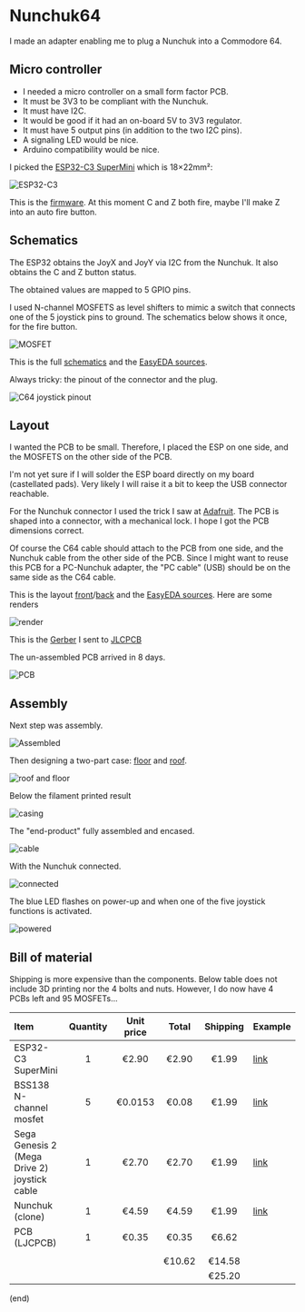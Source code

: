 # Nunchuk64

I made an adapter enabling me to plug a Nunchuk into a Commodore 64.


## Micro controller

- I needed a micro controller on a small form factor PCB.
- It must be 3V3 to be compliant with the Nunchuk.
- It must have I2C. 
- It would be good if it had an on-board 5V to 3V3 regulator.
- It must have 5 output pins (in addition to the two I2C pins).
- A signaling LED would be nice.
- Arduino compatibility would be nice.

I picked the [ESP32-C3 SuperMini](https://www.aliexpress.com/item/1005007539612437.html)
which is 18×22mm²:

![ESP32-C3](esp32c3.jpg)

This is the [firmware](../../examples/nunchuk64).
At this moment C and Z both fire, maybe I'll make Z into an auto fire button.


## Schematics

The ESP32 obtains the JoyX and JoyY via I2C from the Nunchuk.
It also obtains the C and Z button status.

The  obtained values are mapped to 5 GPIO pins.

I used N-channel MOSFETS as level shifters to mimic a switch that connects one of the 5 joystick pins to ground.
The schematics below shows it once, for the fire button.

![MOSFET](mosfet.png)

This is the full [schematics](Nunchuk64_schem.pdf) and the [EasyEDA sources](Nunchuk64_schem.json).

Always tricky: the pinout of the connector and the plug.

![C64 joystick pinout](c64-joystick-pinout.png)


## Layout

I wanted the PCB to be small. Therefore, I placed the ESP on one side, and the MOSFETS on the other side of the PCB.

I'm not yet sure if I will solder the ESP board directly on my board (castellated pads).
Very likely I will raise it a bit to keep the USB connector reachable.

For the Nunchuk connector I used the trick I saw at [Adafruit](https://learn.adafruit.com/adafruit-wii-nunchuck-breakout-adapter).
The PCB is shaped into a connector, with a mechanical lock. I hope I got the PCB dimensions correct.

Of course the C64 cable should attach to the PCB from one side, and the Nunchuk cable from the other side of the PCB.
Since I might want to reuse this PCB for a PC-Nunchuk adapter, the "PC cable" (USB) should be on the same side as the C64 cable.

This is the layout [front](Nunchuk64_pcb_front.pdf)/[back](Nunchuk64_pcb_back.pdf) and the [EasyEDA sources](Nunchuk64_pcb.json).
Here are some renders

![render](Nunchuk64_render.jpg)

This is the [Gerber](Nunchuk64_gerber.zip) I sent to [JLCPCB](https://jlcpcb.com/DMP)

The un-assembled PCB arrived in 8 days.

![PCB](pcb.jpg)


## Assembly 

Next step was assembly.

![Assembled](assembled.jpg)

Then designing a two-part case: [floor](Floor.stl) and [roof](Roof.stl).

![roof and floor](roof-floor.jpg)

Below the filament printed result

![casing](casing.jpg)

The "end-product" fully assembled and encased.

![cable](cable.jpg)

With the Nunchuk connected.

![connected](connected.jpg)

The blue LED flashes on power-up and when one of the five joystick functions is activated.

![powered](powered.jpg)





## Bill of material

Shipping is more expensive than the components.
Below table does not include 3D printing nor the 4 bolts and nuts.
However, I do now have 4 PCBs left and 95 MOSFETs...


  | Item                                         | Quantity |Unit price| Total |Shipping | Example                                                       |
  |:---------------------------------------------|:--------:|:--------:|:-----:|:-------:|:--------------------------------------------------------------| 
  | ESP32-C3 SuperMini                           |     1    |  €2.90   | €2.90 |   €1.99 | [link](https://www.aliexpress.com/item/1005007539612437.html) |
  | BSS138 N-channel mosfet                      |     5    |  €0.0153 | €0.08 |   €1.99 | [link](https://www.aliexpress.com/item/1005004633792799.html) |
  | Sega Genesis 2 (Mega Drive 2) joystick cable |     1    |  €2.70   | €2.70 |   €1.99 | [link](https://www.aliexpress.com/item/1005006855342759.html) |
  | Nunchuk (clone)                              |     1    |  €4.59   | €4.59 |   €1.99 | [link](https://www.aliexpress.com/item/1005006424861864.html)  |
  | PCB (LJCPCB)                                 |     1    |  €0.35   | €0.35 |   €6.62 |                                                               |
  |                                              |          |          |       |         |                                                               |
  |                                              |          |          |€10.62 |  €14.58 |                                                               |
  |                                              |          |          |       |  €25.20 |                                                               |


(end)

